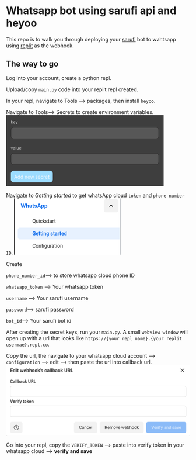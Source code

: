 # Whatsapp bot using sarufi api and heyoo

This repo is to walk you through deploying your [sarufi](https://playground.sarufi.io/) bot to wahtsapp using [replit](https://replit.com/) as the webhook.

## The way to go

Log into your account, create a python repl.

Upload/copy `main.py` code into your replit repl created.  

In your repl, navigate to Tools --> packages, then install `heyoo`.

Navigate to Tools--> Secrets to create environment variables.
![Repl secrets](./img/replit_secrets.png)

Navigate to *Getting started* to get whatsApp cloud `token` and `phone number ID`.
![How to get whatsapp token and phone number ID](./img/get_whatsapp_token.png)

Create

  `phone_number_id`--> to store whatsapp cloud phone ID
  
  `whatsapp_token` --> Your whatsapp token
  
  `username` --> Your sarufi username
  
  `password`--> sarufi password
  
  `bot_id`--> Your sarufi bot id

After creating the secret keys, run your `main.py`. A small `webview window` will open up with a url that looks like `https://{your repl name}.{your replit usermae}.repl.co`.

Copy the url, the navigate to your whatsapp cloud account --> `configuration` --> edit --> then paste the url into callback url.
![whatsapp webhook config](./img/webhook_setup.png)

Go into your repl, copy the `VERIFY_TOKEN` --> paste into verify token in your whatsapp cloud --> **verify and save**
